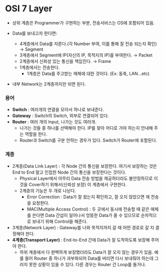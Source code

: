 # OSI 7 Layer

* 상위 계층은 Programmer가 구현하는 부분, 전송서비스는 OS에 포함되어 있음.
* Data를 보내고자 한다면:
  * 4계층에서 Data를 자른다.(각 Number 부여, 이를 통해 잘 전송 되는지 확인) → Segment
  * 3계층에서  Segment에 IP(자신의 IP, 목적지의 IP)를 부여한다. → Packet
  * 2계층에서 신뢰성 있는 통신을 책임진다. → Frame
  * 1계층에서는 전송한다.
    * 1계층은 Data를 주고받는 매체에 대한 것이다. (Ex: 동축, LAN...etc)

* 내부 Network는 2계층까지만 되면 된다.

### 용어

* **Switch** : 여러개의 연결을 모아서 하나로 보내준다.
* **Gateway** : Switch의 Switch, 외부로 연결되어 있다.
* **Router** : 여러 개의 Input, 나가는 것도 여러개.
  * 나가는 것들 중 하나를 선택해야 한다. IP를 찾아 어디로 가야 하는지 안내해 주는 역할을 한다.
  * Router과 Switch를 구분 안하는 경우가 있다. Switch가 Router에 포함된다.

### 계층

* 2계층(Data Link Layer) : 각 Node 간의 통신을 보장한다. 여기서 보장하는 것은 End to End 말고 인접한 Node 간의 통신을 보장한다는 것이다.
  * Physical Layer에서 아무리 Data 전송 방법을 제공하더라도 불안정하므로 이것을 Cover하기 위해서(신뢰성 보장) 이 계층에서 구현한다.
  * 2계층의 기능은 두 개로 나뉜다.
    * Error Correction : Data가 잘 왔는지 확인하고, 잘 오지 않았으면 재 전송을 요청한다.
    * MAC(Multiple Access Control) : 두 곳에서 동시에 전송할 때 같은 매체를 쓴다면 Data 간섭이 일어나서 엉뚱한 Data가 올 수 있으므로 순차적으로 보내기 위해 Control을 해준다.
* 3계층(Network Layer) : Gateway를 나와 목적지까지 갈 때 어떤 경로로 갈 지 결정해야 한다.
* **4계층(Transport Layer)** : End-to-End 간에 Data가 잘 도착하도록 보장해 주어야 한다.
  * 하위 계층에서 다 완벽하게 보장했더라도 Data가 잘 오지 않는 경우가 있음. 예를 들어 Router 중 하나가 과부화되어 Data를 버리면 다시 보내줘야 하는데 그러지 못한 상황이 있을 수 있다. 다른 경우는 Router 간 Loop를 돌거나. 